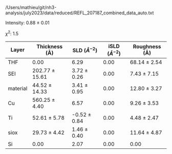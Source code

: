 /Users/mathieu/git/nh3-analysis/july2023/data/reduced/REFL_207187_combined_data_auto.txt

Intensity: 0.88 ± 0.01

$\chi^2$:  1.5

| Layer | Thickness (Å) | SLD ($Å^{-2}$) | iSLD ($Å^{-2}$) | Roughness (Å) |
| --- | --- | --- | --- | --- |
|                  THF | 0.00 | 6.29 | 0.00 | 68.14 ± 2.54 |
|                  SEI | 202.77 ± 15.61 | 3.72 ± 0.26 | 0.00 | 7.43 ± 7.15 |
|             material | 44.52 ± 14.33 | 3.41 ± 0.95 | 0.00 | 12.80 ± 3.27 |
|                   Cu | 560.25 ± 4.40 | 6.57 | 0.00 | 9.26 ± 3.53 |
|                   Ti | 52.61 ± 5.78 | -0.52 ± 0.84 | 0.00 | 4.48 ± 2.47 |
|                 siox | 29.73 ± 4.42 | 1.46 ± 0.40 | 0.00 | 11.64 ± 4.87 |
|                   Si | 0.00 | 2.07 | 0.00 | 0.00 |
